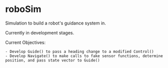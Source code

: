 # roboSim
Simulation to build a robot's guidance system in.

Currently in development stages.

Current Objectives: 
 
    - Develop Guide() to pass a heading change to a modified Control()
    - Develop Navigate() to make calls to fake sensor functions, determine position, and pass state vector to Guide()
